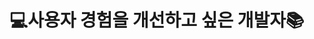 <div align=center>
	<h1>💻사용자 경험을 개선하고 싶은 개발자📚</h1>
<!-- 	<h3>📚STACKS</h3>
	<img src="https://img.shields.io/badge/python-3776AB?style=for-the-badge&logo=python&logoColor=white">
	<img src="https://img.shields.io/badge/html5-E34F26?style=for-the-badge&logo=html5&logoColor=white"> 
  	<img src="https://img.shields.io/badge/css-1572B6?style=for-the-badge&logo=css3&logoColor=white"> 
  	<img src="https://img.shields.io/badge/javascript-F7DF1E?style=for-the-badge&logo=javascript&logoColor=black">
	<img src="https://img.shields.io/badge/typescript-3178C6?style=for-the-badge&logo=typescript&logoColor=white">
	<br>
	<img src="https://img.shields.io/badge/react-61DAFB?style=for-the-badge&logo=react&logoColor=black"> 
  	<img src="https://img.shields.io/badge/vue.js-4FC08D?style=for-the-badge&logo=vue.js&logoColor=white"> 
	<img src="https://img.shields.io/badge/django-092E20?style=for-the-badge&logo=django&logoColor=white">
  	<img src="https://img.shields.io/badge/node.js-339933?style=for-the-badge&logo=Node.js&logoColor=white">
	<br> -->
</div>

 
